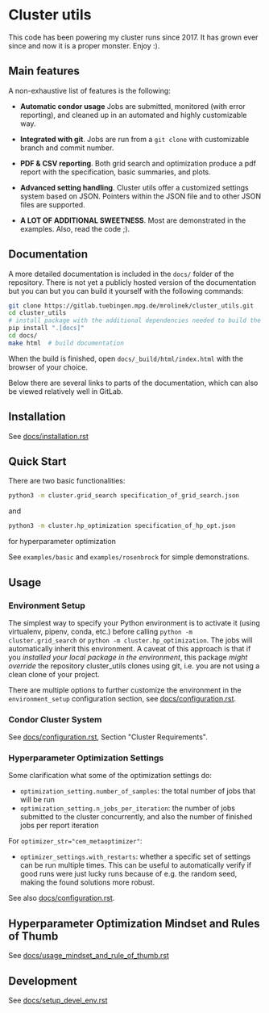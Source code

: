 # Cluster utils

This code has been powering my cluster runs since 2017. It has grown ever since and now it is a proper monster. Enjoy :).


## Main features

A non-exhaustive list of features is the following:

* **Automatic condor usage** Jobs are submitted, monitored (with error reporting), and cleaned up in an automated and highly customizable way.

* **Integrated with git**. Jobs are run from a `git clone` with customizable branch and commit number.

* **PDF & CSV reporting**. Both grid search and optimization produce a pdf report with the specification, basic summaries, and plots.

* **Advanced setting handling**. Cluster utils offer a customized settings system based on JSON. Pointers within the JSON file and to other JSON files are supported.

* **A LOT OF ADDITIONAL SWEETNESS**. Most are demonstrated in the examples. Also, read the code ;).


## Documentation

A more detailed documentation is included in the `docs/` folder of the repository.
There is not yet a publicly hosted version of the documentation but you can but you can
build it yourself with the following commands:

```bash
git clone https://gitlab.tuebingen.mpg.de/mrolinek/cluster_utils.git
cd cluster_utils
# install package with the additional dependencies needed to build the documentation
pip install ".[docs]"
cd docs/
make html  # build documentation
```
When the build is finished, open ``docs/_build/html/index.html`` with the browser of
your choice.

Below there are several links to parts of the documentation, which can also be
viewed relatively well in GitLab.



## Installation

See [docs/installation.rst](docs/installation.rst)


## Quick Start

There are two basic functionalities:

```bash
python3 -m cluster.grid_search specification_of_grid_search.json
```

and

```bash
python3 -m cluster.hp_optimization specification_of_hp_opt.json
```

for hyperparameter optimization

See `examples/basic` and `examples/rosenbrock` for simple demonstrations.

## Usage

### Environment Setup

The simplest way to specify your Python environment is to activate it (using virtualenv, pipenv, conda, etc.) before calling `python -m cluster.grid_search` or `python -m cluster.hp_optimization`.
The jobs will automatically inherit this environment.
A caveat of this approach is that if you *installed your local package in the environment*, this package *might override* the repository cluster_utils clones using git, i.e. you are not using a clean clone of your project.

There are multiple options to further customize the environment in the
`environment_setup` configuration section, see
[docs/configuration.rst](docs/configuration.rst).

### Condor Cluster System

See [docs/configuration.rst](docs/configuration.rst), Section "Cluster
Requirements".

### Hyperparameter Optimization Settings

Some clarification what some of the optimization settings do:

- `optimization_setting.number_of_samples`: the total number of jobs that will be run
- `optimization_setting.n_jobs_per_iteration`: the number of jobs submitted to the cluster concurrently, and also the number of finished jobs per report iteration

For `optimizer_str="cem_metaoptimizer"`:

- `optimizer_settings.with_restarts`: whether a specific set of settings can be run multiple times. This can be useful to automatically verify if good runs were just lucky runs because of e.g. the random seed, making the found solutions more robust.

See also [docs/configuration.rst](docs/configuration.rst).

## Hyperparameter Optimization Mindset and Rules of Thumb

See [docs/usage_mindset_and_rule_of_thumb.rst](docs/usage_mindset_and_rule_of_thumb.rst)

## Development

See [docs/setup_devel_env.rst](docs/setup_devel_env.rst)
